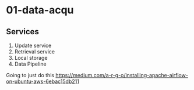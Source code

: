 # 01-data-acqu


## Services

1. Update service
1. Retrieval service
1. Local storage
1. Data Pipeline


Going to just do this https://medium.com/a-r-g-o/installing-apache-airflow-on-ubuntu-aws-6ebac15db211
